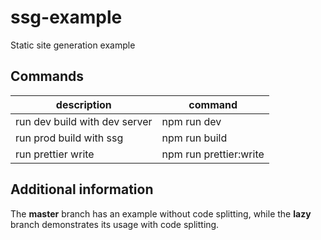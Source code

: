 # ssg-example

Static site generation example

## Commands

| description                   | command                |
| ----------------------------- | ---------------------- |
| run dev build with dev server | npm run dev            |
| run prod build with ssg       | npm run build          |
| run prettier write            | npm run prettier:write |

## Additional information

The **master** branch has an example without code splitting, while the **lazy** branch demonstrates its usage with code splitting.
